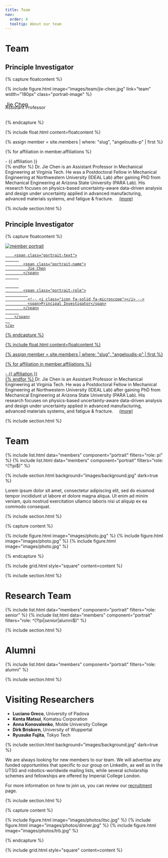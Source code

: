 ```yaml
---
title: Team
nav:
  order: 4
  tooltip: About our team
---
```

# Team

<!-- <h1><a style="text-decoration: none; color: inherit;" href="/members/angeloudis-p.html">Director</a></h1> -->
## Principle Investigator
{% capture floatcontent %}

  <!-- Avatar -->
  {%
  include figure.html
  image="images/team/jie-chen.jpg"
  link="team"
  width="180px"
  class="portrait-image"
%}

 <!-- Name & Role -->
  <div class="text-center" style="margin-top:0px; font-weight: var(--bold); font-size: 1.1rem" > Jie Chen </div> 
  <div class="text-center" style="margin-top: -10px"> Assistant Professor  </div> <br>

{% endcapture %}

{% include float.html content=floatcontent %}


{% assign member = site.members | where: "slug", "angeloudis-p" | first %}

{% for affiliation in member.affiliations %}
<p style="margin: 0.1px; "> -  {{ affiliation }} </p>
{% endfor %}


<a style="text-decoration: none; color: inherit;" href="/members/angeloudis-p.html">
Dr. Jie Chen is an Assistant Professor in Mechanical Engineering at Virginia Tech. He was a Postdoctoral Fellow in Mechanical Engineering at Northwestern University (IDEAL Lab) after gaining PhD from Mechanical Engineering at Arizona State University (PARA Lab). His research focuses on physics-based uncertainty-aware data-driven analysis and design under uncertainty applied in advanced manufacturing, advanced materials systems, and fatigue & fracture. &nbsp;&nbsp;&nbsp;
 <a href="/members/angeloudis-p.html">(more)</a>









{% include section.html %}
## Principle Investigator

{% capture floatcontent %}


  <div class="portrait-wrapper">
    <a href="/sead/members/jie-chen.html" class="portrait" data-style="" aria-label="Jane Smith">
      <img src="/sead/images/team/jie-chen.jpg" class="portrait-image" alt="member portrait" loading="lazy" onerror="this.src = '/sead/images/fallback.svg'; this.onerror = null;">
  
      
        <span class="portrait-text">
          
            <span class="portrait-name">
              Jie Chen
            </span>
          
  
          
            <span class="portrait-role">
              
              <!-- <i class="icon fa-solid fa-microscope"></i> -->
              <span>Principal Investigator</span>
            </span>
          
        </span>
      
    </a>
  </div>

{% endcapture %}

{% include float.html content=floatcontent %}


{% assign member = site.members | where: "slug", "angeloudis-p" | first %}

{% for affiliation in member.affiliations %}
<p style="margin: 0.1px; "> -  {{ affiliation }} </p>
{% endfor %}


<a style="text-decoration: none; color: inherit;" href="/sead/members/jie-chen.html">
Dr. Jie Chen is an Assistant Professor in Mechanical Engineering at Virginia Tech. He was a Postdoctoral Fellow in Mechanical Engineering at Northwestern University (IDEAL Lab) after gaining PhD from Mechanical Engineering at Arizona State University (PARA Lab). His research focuses on physics-based uncertainty-aware data-driven analysis and design under uncertainty applied in advanced manufacturing, advanced materials systems, and fatigue & fracture. &nbsp;&nbsp;&nbsp;
 <a href="/sead/members/jie-chen.html">(more)</a>











 



{% include section.html %}
# Team

{% include list.html data="members" component="portrait" filters="role: pi" %}
{% include list.html data="members" component="portrait" filters="role: ^(?!pi$)" %}

{% include section.html background="images/background.jpg" dark=true %}

Lorem ipsum dolor sit amet, consectetur adipiscing elit, sed do eiusmod tempor
incididunt ut labore et dolore magna aliqua. Ut enim ad minim veniam, quis
nostrud exercitation ullamco laboris nisi ut aliquip ex ea commodo consequat.

{% include section.html %}

{% capture content %}

{% include figure.html image="images/photo.jpg" %}
{% include figure.html image="images/photo.jpg" %}
{% include figure.html image="images/photo.jpg" %}

{% endcapture %}

{% include grid.html style="square" content=content %}


















{% include section.html %}

# Research Team


{% include list.html data="members" component="portrait" filters="role: senior" %}
{% include list.html data="members" component="portrait" filters="role: ^(?!pi$|senior$|alumni$)" %}

{% include section.html %}

# Alumni

{% include list.html data="members" component="portrait" filters="role: alumni" %}

{% include section.html %}

# Visiting Researchers

- **Luciano Greco**,  University of Padova
- **Kenta Matsui**, Komatsu Corporation
- **Anna Konovalenko**, Molde University College
- **Dirk Briskorn**, University of Wuppertal
- **Ryusuke Fujita**, Tokyo Tech

 

{% include section.html background="images/background.jpg" dark=true %}

 We are always looking for new members to our team. We will advertise any funded opportunities that specific to our group on LinkedIn, as well as in the UTSG and robotics-worldwide mailing lists, while several scholarship schemes and fellowships are offered by Imperial College London. 
 
 For more information on how to join us, you can review our [recruitment](/apply/) page. 

{% include section.html %}

{% capture content %}

{% include figure.html image="images/photos/itsc.jpg" %}
{% include figure.html image="images/photos/dinner.jpg" %}
{% include figure.html image="images/photos/trb.jpg" %}

{% endcapture %}

{% include grid.html style="square" content=content %}
